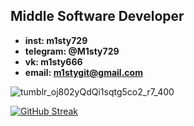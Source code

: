 ## Middle Software Developer

  - **inst: m1sty729**
  - **telegram: @M1sty729**
  - **vk: m1sty666**
  - **email: m1stygit@gmail.com**
              

   ![tumblr_oj802yQdQi1sqtg5co2_r7_400](https://user-images.githubusercontent.com/71171622/150668984-b9e686c6-757b-47d2-b7f3-87b4338b222c.gif)

   [![GitHub Streak](https://streak-stats.demolab.com?user=SunM1sty&theme=dark&hide_border=true&date_format=j%20M%5B%20Y%5D)](https://git.io/streak-stats)
